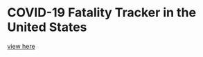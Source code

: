 # COVID-19 Fatality Tracker in the United States


[view here](https://tannerbarcelos.github.io/COVID-19-Fatality-Visualizer/)
